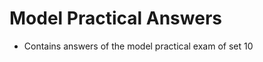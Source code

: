 Model Practical Answers
=======================
- Contains answers of the model practical exam of set 10
